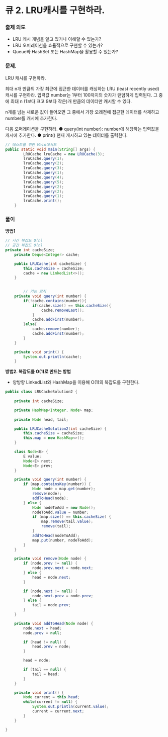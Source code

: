 # 큐 2. LRU캐시를 구현하라.

### 출제 의도

- LRU 캐시 개념을 알고 있거나 이해할 수 있는가?
- LRU 오퍼레이션을 효율적으로 구현할 수 있는가?
- Queue와 HashSet 또는 HashMap을 활용할 수 있는가?

### 문제. 
LRU 캐시를 구현하라.

최대 n개 만큼의 가장 최근에 접근한 데이터를 캐싱하는 LRU (least recently used) 캐시를
구현하라.
입력값 number는 1부터 100까지의 숫자가 랜덤하게 입력된다. 
그 중에 최대 n (1보다 크고 9보다 작은)개 만큼의 데이터만 캐시할 수 있다. 

n개를 넘는 새로운 값이 들어오면 그 중에서
가장 오래전에 접근한 데이터를 삭제하고 number를 캐시에 추가한다.

다음 오퍼레이션을 구현하라.
● query(int number): number에 해당하는 입력값을 캐시에 추가한다.
● print() 현재 캐시하고 있는 데이터를 출력한다.

```java
// 테스트를 위한 Main메서드
public static void main(String[] args) {
        LRUCache lruCache = new LRUCache(3);
        lruCache.query(1);
        lruCache.query(2);
        lruCache.query(3);
        lruCache.query(1);
        lruCache.query(4);
        lruCache.query(5);
        lruCache.query(2);
        lruCache.query(2);
        lruCache.query(1);
        lruCache.print();
    }
```

### 풀이

**방법1** 

```java
// 시간 복잡도 O(n)
// 공간 복잡도 O(n)
private int cacheSize;
    private Deque<Integer> cache;

    public LRUCache(int cacheSize) {
        this.cacheSize = cacheSize;
        cache = new LinkedList<>();
    }
    

		// 기능 로직
    private void query(int number) {
        if(!cache.contains(number)){
            if(cache.size() == this.cacheSize){
                cache.removeLast();
            }
            cache.addFirst(number);
        }else{
            cache.remove(number);
            cache.addFirst(number);
        }
    }

    private void print() {
        System.out.println(cache);
    }
```

**방법2. 복잡도를 O(1)로 만드는 방법**

- 양방향 LinkedList와 HashMap을 이용해 O(1)의 복잡도를 구현한다.

```java
public class LRUCacheSolution2 {
	
    private int cacheSize;

    private HashMap<Integer, Node> map;
	
    private Node head, tail;

    public LRUCacheSolution2(int cacheSize) {
        this.cacheSize = cacheSize;
        this.map = new HashMap<>();
    }

    class Node<E> {
        E value;
        Node<E> next;
        Node<E> prev;
    }

    private void query(int number) {
        if (map.containsKey(number)) {
            Node node = map.get(number);
            remove(node);
            addToHead(node);
        } else {
            Node nodeToAdd = new Node();
            nodeToAdd.value = number;
            if (map.size() == this.cacheSize) {
                map.remove(tail.value);
                remove(tail);
            }
            addToHead(nodeToAdd);
            map.put(number, nodeToAdd);
        }
    }

    private void remove(Node node) {
        if (node.prev != null) {
            node.prev.next = node.next;
        } else {
            head = node.next;
        }

        if (node.next != null) {
            node.next.prev = node.prev;
        } else {
            tail = node.prev;
        }
    }

    private void addToHead(Node node) {
        node.next = head;
        node.prev = null;

        if (head != null) {
            head.prev = node;
        }

        head = node;

        if (tail == null) {
            tail = head;
        }
    }

    private void print() {
        Node current = this.head;
        while(current != null) {
            System.out.println(current.value);
            current = current.next;
        }
    }

}
```
